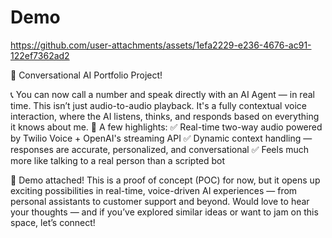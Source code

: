 # Demo

https://github.com/user-attachments/assets/1efa2229-e236-4676-ac91-122ef7362ad2



🚀 Conversational AI Portfolio Project!

📞 You can now call a number and speak directly with an AI Agent — in real time.
 This isn’t just audio-to-audio playback. It's a fully contextual voice interaction, where the AI listens, thinks, and responds based on everything it knows about me.
🎯 A few highlights:
✅ Real-time two-way audio powered by Twilio Voice + OpenAI's streaming API
✅ Dynamic context handling — responses are accurate, personalized, and conversational
✅ Feels much more like talking to a real person than a scripted bot

🎥 Demo attached!
This is a proof of concept (POC) for now, but it opens up exciting possibilities in real-time, voice-driven AI experiences — from personal assistants to customer support and beyond.
Would love to hear your thoughts — and if you’ve explored similar ideas or want to jam on this space, let’s connect!
